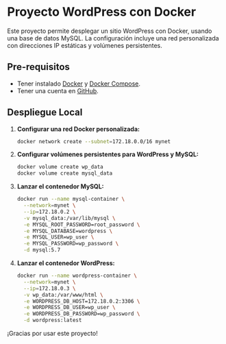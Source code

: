 # Proyecto WordPress con Docker

Este proyecto permite desplegar un sitio WordPress con Docker, usando una base de datos MySQL. La configuración incluye una red personalizada con direcciones IP estáticas y volúmenes persistentes.

## Pre-requisitos

- Tener instalado [Docker](https://www.docker.com/get-started) y [Docker Compose](https://docs.docker.com/compose/install/).
- Tener una cuenta en [GitHub](https://github.com/).

## Despliegue Local

1. **Configurar una red Docker personalizada:**
    ```bash
    docker network create --subnet=172.18.0.0/16 mynet
    ```

2. **Configurar volúmenes persistentes para WordPress y MySQL:**
    ```bash
    docker volume create wp_data
    docker volume create mysql_data
    ```

3. **Lanzar el contenedor MySQL:**
    ```bash
    docker run --name mysql-container \
      --network=mynet \
      --ip=172.18.0.2 \
      -v mysql_data:/var/lib/mysql \
      -e MYSQL_ROOT_PASSWORD=root_password \
      -e MYSQL_DATABASE=wordpress \
      -e MYSQL_USER=wp_user \
      -e MYSQL_PASSWORD=wp_password \
      -d mysql:5.7
    ```

4. **Lanzar el contenedor WordPress:**
    ```bash
    docker run --name wordpress-container \
      --network=mynet \
      --ip=172.18.0.3 \
      -v wp_data:/var/www/html \
      -e WORDPRESS_DB_HOST=172.18.0.2:3306 \
      -e WORDPRESS_DB_USER=wp_user \
      -e WORDPRESS_DB_PASSWORD=wp_password \
      -d wordpress:latest
    ```
¡Gracias por usar este proyecto!
